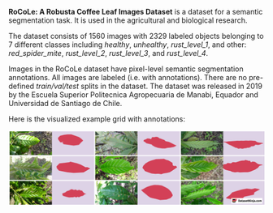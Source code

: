 **RoCoLe: A Robusta Coffee Leaf Images Dataset** is a dataset for a semantic segmentation task. It is used in the agricultural and biological research. 

The dataset consists of 1560 images with 2329 labeled objects belonging to 7 different classes including *healthy*, *unhealthy*, *rust_level_1*, and other: *red_spider_mite*, *rust_level_2*, *rust_level_3*, and *rust_level_4*.

Images in the RoCoLe dataset have pixel-level semantic segmentation annotations. All images are labeled (i.e. with annotations). There are no pre-defined <i>train/val/test</i> splits in the dataset. The dataset was released in 2019 by the Escuela Superior Politecnica Agropecuaria de Manabi, Equador and Universidad de Santiago de Chile.

Here is the visualized example grid with annotations:

<img src="https://github.com/dataset-ninja/rocole/raw/main/visualizations/side_annotations_grid.png">
